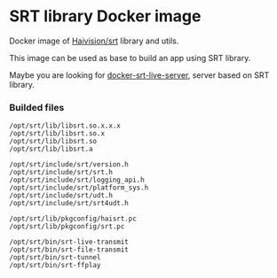 # SRT library Docker image

Docker image of [Haivision/srt](https://github.com/Haivision/srt) library and utils.

This image can be used as base to build an app using SRT library.

Maybe you are looking for [docker-srt-live-server](https://github.com/docker-live-stream-srv/docker-srt-live-server), server based on SRT library.

### Builded files
```
/opt/srt/lib/libsrt.so.x.x.x
/opt/srt/lib/libsrt.so.x
/opt/srt/lib/libsrt.so
/opt/srt/lib/libsrt.a

/opt/srt/include/srt/version.h
/opt/srt/include/srt/srt.h
/opt/srt/include/srt/logging_api.h
/opt/srt/include/srt/platform_sys.h
/opt/srt/include/srt/udt.h
/opt/srt/include/srt/srt4udt.h

/opt/srt/lib/pkgconfig/haisrt.pc
/opt/srt/lib/pkgconfig/srt.pc

/opt/srt/bin/srt-live-transmit
/opt/srt/bin/srt-file-transmit
/opt/srt/bin/srt-tunnel
/opt/srt/bin/srt-ffplay
```